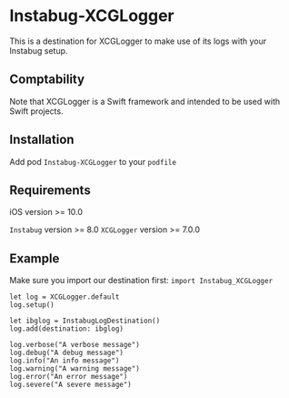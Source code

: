 # Instabug-XCGLogger
This is a destination for XCGLogger to make use of its logs with your Instabug setup.

## Comptability
Note that XCGLogger is a Swift framework and intended to be used with Swift projects.

## Installation

Add pod `Instabug-XCGLogger` to your `podfile`

## Requirements

iOS version >= 10.0

`Instabug` version >= 8.0
`XCGLogger` version >= 7.0.0

## Example
Make sure you import our destination first: `import Instabug_XCGLogger`

```
let log = XCGLogger.default
log.setup()

let ibglog = InstabugLogDestination()
log.add(destination: ibglog)

log.verbose("A verbose message")
log.debug("A debug message")
log.info("An info message")
log.warning("A warning message")
log.error("An error message")
log.severe("A severe message")
```
